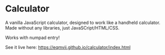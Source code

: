 # Calculator

A vanilla JavaScript calculator, designed to work like a handheld calculator. Made without any libraries, just JavaSCript/HTML/CSS.

Works with numpad entry! 

See it live here: https://eqmvii.github.io/calculator/index.html

 
